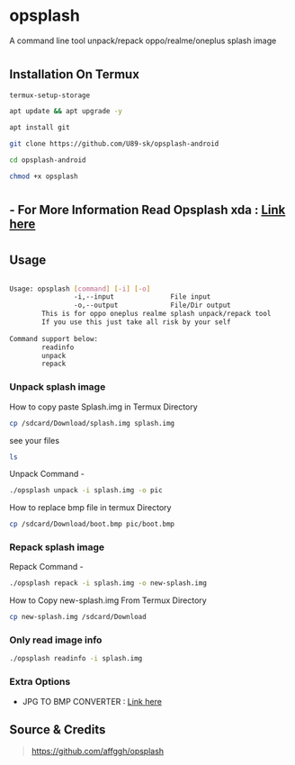# opsplash

 A command line tool unpack/repack oppo/realme/oneplus splash image

#
## Installation On Termux

```bash
termux-setup-storage
```

```bash
apt update && apt upgrade -y
```

```bash
apt install git
```

```bash
git clone https://github.com/U89-sk/opsplash-android
```

```bash
cd opsplash-android
```

```bash
chmod +x opsplash
```

#
## - For More Information Read Opsplash xda : <a href="https://forum.xda-developers.com/t/tool-splash-qcom-change-oppo-realme-oneplus-boot-splash-image.4498545">Link here</a>
#

## Usage
``` sh

Usage: opsplash [command] [-i] [-o]
                -i,--input              File input
                -o,--output             File/Dir output
        This is for oppo oneplus realme splash unpack/repack tool
        If you use this just take all risk by your self
        
Command support below:
        readinfo
        unpack
        repack

```

### Unpack splash image

How to copy paste Splash.img in Termux Directory
```bash
cp /sdcard/Download/splash.img splash.img
```
see your files
```sh
ls
```

Unpack Command -
``` sh
./opsplash unpack -i splash.img -o pic
```
How to replace bmp file in termux Directory

```bash
cp /sdcard/Download/boot.bmp pic/boot.bmp
```
    
### Repack splash image
Repack Command -
``` sh
./opsplash repack -i splash.img -o new-splash.img
```

How to Copy new-splash.img From Termux Directory

```bash
cp new-splash.img /sdcard/Download
```
### Only read image info
``` sh
./opsplash readinfo -i splash.img
```


### Extra Options

- JPG TO BMP CONVERTER : <a href="https://products.aspose.app/pdf/conversion/jpg-to-bmp">Link here</a>


## Source & Credits
> https://github.com/affggh/opsplash
#
